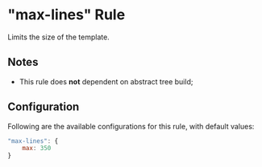 # "max-lines" Rule

Limits the size of the template.

## Notes

- This rule does **not** dependent on abstract tree build;

## Configuration

Following are the available configurations for this rule, with default values:

```js
"max-lines": {
    max: 350
}
```

[generic-config]: <../generic-rule-config.md>
